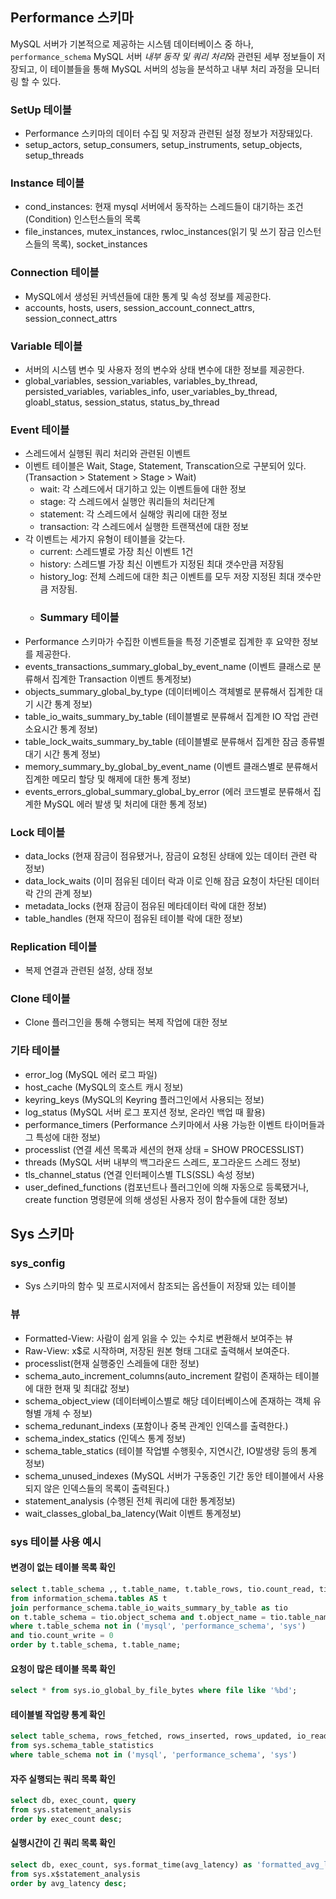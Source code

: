 ## Performance 스키마
MySQL 서버가 기본적으로 제공하는 시스템 데이터베이스 중 하나, `performance_schema`
MySQL 서버 *내부 동작 및 쿼리 처리*와 관련된 세부 정보들이 저장되고, 이 테이블들을 통해 MySQL 서버의 성능을 분석하고 내부 처리 과정을 모니터링 할 수 있다. 
### SetUp 테이블
- Performance 스키마의 데이터 수집 및 저장과 관련된 설정 정보가 저장돼있다. 
- setup_actors, setup_consumers, setup_instruments, setup_objects, setup_threads
### Instance 테이블
- cond_instances: 현재 mysql 서버에서 동작하는 스레드들이 대기하는 조건(Condition) 인스턴스들의 목록
- file_instances, mutex_instances, rwloc_instances(읽기 및 쓰기 잠금 인스턴스들의 목록), socket_instances
### Connection 테이블
- MySQL에서 생성된 커넥션들에 대한 통계 및 속성 정보를 제공한다. 
- accounts, hosts, users, session_account_connect_attrs, session_connect_attrs
### Variable 테이블
- 서버의 시스템 변수 및 사용자 정의 변수와 상태 변수에 대한 정보를 제공한다. 
- global_variables, session_variables, variables_by_thread, persisted_variables, variables_info, user_variables_by_thread, gloabl_status, session_status, status_by_thread
### Event 테이블
- 스레드에서 실행된 쿼리 처리와 관련된 이벤트
- 이벤트 테이블은 Wait, Stage, Statement, Transcation으로 구분되어 있다. (Transaction > Statement > Stage > Wait)
  - wait: 각 스레드에서 대기하고 있는 이벤트들에 대한 정보 
  - stage: 각 스레드에서 실행안 쿼리들의 처리단계
  - statement: 각 스레드에서 실해앙 쿼리에 대한 정보 
  - transaction: 각 스레드에서 실행한 트랜잭션에 대한 정보  
- 각 이벤트는 세가지 유형이 테이블을 갖는다.
  - current: 스레드별로 가장 최신 이벤트 1건
  - history: 스레드별 가장 최신 이벤트가 지정된 최대 갯수만큼 저장됨
  - history_log: 전체 스레드에 대한 최근 이벤트를 모두 저장 지정된 최대 갯수만큼 저장됨.
  - ### Summary 테이블
- Performance 스키마가 수집한 이벤트들을 특정 기준별로 집계한 후 요약한 정보를 제공한다. 
- events_transactions_summary_global_by_event_name (이벤트 클래스로 분류해서 집계한 Transaction 이벤트 통계정보)
- objects_summary_global_by_type (데이터베이스 객체별로 분류해서 집계한 대기 시간 통계 정보)
- table_io_waits_summary_by_table (테이블별로 분류해서 집계한 IO 작업 관련 소요시간 통계 정보)
- table_lock_waits_summary_by_table (테이블별로 분류해서 집계한 잠금 종류별 대기 시간 통계 정보)
- memory_summary_by_global_by_event_name (이벤트 클래스별로 분류해서 집계한 메모리 할당 및 해제에 대한 통계 정보)
- events_errors_global_summary_global_by_error (에러 코드별로 분류해서 집계한 MySQL 에러 발생 및 처리에 대한 통계 정보)
### Lock  테이블
- data_locks (현재 잠금이 점유됐거나, 잠금이 요청된 상태에 있는 데이터 관련 락 정보)
- data_lock_waits (이미 점유된 데이터 락과 이로 인해 잠금 요청이 차단된 데이터 락 간의 관계 정보)
- metadata_locks (현재 잠금이 점유된 메타데이터 락에 대한 정보)
- table_handles (현재 작므이 점유된 테이블 락에 대한 정보)
### Replication 테이블
- 복제 연결과 관련된 설정, 상태 정보
### Clone 테이블 
- Clone 플러그인을 통해 수행되는 복제 작업에 대한 정보 
### 기타 테이블 
- error_log (MySQL 에러 로그 파일)
- host_cache (MySQL의 호스트 캐시 정보)
- keyring_keys (MySQL의 Keyring 플러그인에서 사용되는 정보)
- log_status (MySQL 서버 로그 포지션 정보, 온라인 백업 때 활용)
- performance_timers (Performance 스키마에서 사용 가능한 이벤트 타이머들과 그 특성에 대한 정보)
- processlist (연결 세션 목록과 세션의 현재 상태 = SHOW PROCESSLIST)
- threads (MySQL 서버 내부의 백그라운드 스레드, 포그라운드 스레드 정보)
- tls_channel_status (연결 인터페이스별 TLS(SSL) 속성 정보)
- user_defined_functions (컴포넌트나 플러그인에 의해 자동으로 등록됐거나, create function 명령문에 의해 생성된 사용자 정이 함수들에 대한 정보)
## Sys 스키마
### sys_config 
- Sys 스키마의 함수 및 프로시저에서 참조되는 옵션들이 저장돼 있는 테이블
### 뷰
- Formatted-View: 사람이 쉽게 읽을 수 있는 수치로 변환해서 보여주는 뷰 
- Raw-View: x$로 시작하며, 저장된 원본 형태 그대로 출력해서 보여준다. 
- processlist(현재 실행중인 스레들에 대한 정보)
- schema_auto_increment_columns(auto_increment 칼럼이 존재하는 테이블에 대한 현재 및 최대값 정보)
- schema_object_view (데이터베이스별로 해당 데이터베이스에 존재하는 객체 유형별 개체 수 정보)
- schema_redunant_indexs (포함이나 중복 관계인 인덱스를 출력한다.)
- schema_index_statics (인덱스 통계 정보)
- schema_table_statics (테이블 작업별 수행횟수, 지연시간, IO발생량 등의 통계 정보)
- schema_unused_indexes (MySQL 서버가 구동중인 기간 동안 테이블에서 사용되지 않은 인덱스들의 목록이 출력된다.)
- statement_analysis (수행된 전체 쿼리에 대한 통계정보)
- wait_classes_global_ba_latency(Wait 이벤트 통계정보)

### sys 테이블 사용 예시 
#### 변경이 없는 테이블 목록 확인
```SQL
select t.table_schema ,, t.table_name, t.table_rows, tio.count_read, tio.count_write
from information_schema.tables AS t 
join performance_schema.table_io_waits_summary_by_table as tio
on t.table_schema = tio.object_schema and t.object_name = tio.table_name
where t.table_schema not in ('mysql', 'performance_schema', 'sys')
and tio.count_write = 0
order by t.table_schema, t.table_name;
```
#### 요청이 많은 테이블 목록 확인
```SQL
select * from sys.io_global_by_file_bytes where file like '%bd';
```
#### 테이블별 작업량 통계 확인
```SQL
select table_schema, rows_fetched, rows_inserted, rows_updated, io_read, io_write
from sys.schema_table_statistics 
where table_schema not in ('mysql', 'performance_schema', 'sys')
```
#### 자주 실행되는 쿼리 목록 확인
```SQL
select db, exec_count, query
from sys.statement_analysis
order by exec_count desc;
```
#### 실행시간이 긴 쿼리 목록 확인
```SQL
select db, exec_count, sys.format_time(avg_latency) as 'formatted_avg_latency', rows_sent_avg, rows_examined_avg, last_seen
from sys.x$statement_analysis
order by avg_latency desc;
```

